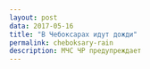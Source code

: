 ```yaml
---
layout: post
data: 2017-05-16
title: "В Чебоксарах идут дожди"
permalink: cheboksary-rain
description: МЧС ЧР предупреждает
---
```

